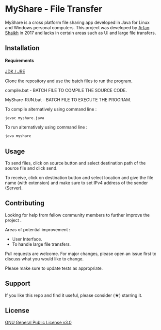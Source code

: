 # MyShare - File Transfer

MyShare is a cross platform file sharing app developed in Java for Linux and Windows personal computers. This project was developed by 
[Arfan Shaikh](https://github.com/shaikharfan7/) in 2017 and lacks in certain areas such as UI and large file transfers.
## Installation
#### Requirements
[JDK / JRE](https://www.oracle.com/technetwork/java/javase/downloads/jdk8-downloads-2133151.html)

Clone the repository and use the batch files to run the program.

compile.bat - BATCH FILE TO COMPILE THE SOURCE CODE.

MyShare-RUN.bat - BATCH FILE TO EXECUTE THE PROGRAM.

To compile alternatively using command line :

```bash
javac myshare.java
```

To run alternatively using command line :


```bash
java myshare
```

## Usage

To send files, click on source button and select destination path of the source file and click send.

To receive, click on destination button and select location and give the file name (with extension) and make sure to set IPv4 address of the sender  (Server).

## Contributing

Looking for help from fellow community members to further improve the project .

Areas of potential improvement : 

* User Interface. 
* To handle large file transfers.

Pull requests are welcome. For major changes, please open an issue first to discuss what you would like to change.

Please make sure to update tests as appropriate.

## Support

If you like this repo and find it useful, please consider (★) starring it.


## License
[GNU General Public License v3.0](https://choosealicense.com/licenses/gpl-3.0/)
